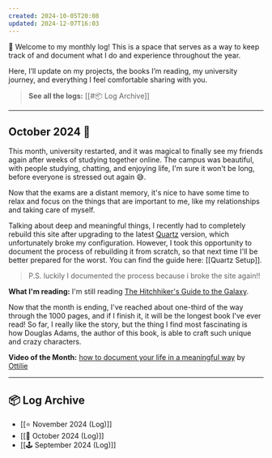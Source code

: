 ```yaml
---
created: 2024-10-05T20:08
updated: 2024-12-07T16:03
---
```

👋 Welcome to my monthly log! This is a space that serves as a way to keep track of and document what I do and experience throughout the year. 

Here, I’ll update on my projects, the books I’m reading, my university journey, and everything I feel comfortable sharing with you.

>**See all the logs:** [[#📦 Log Archive]]

---
## October 2024 🏫

This month, university restarted, and it was magical to finally see my friends again after weeks of studying together online. The campus was beautiful, with people studying, chatting, and enjoying life, I'm sure it won't be long, before everyone is stressed out again 😅.

Now that the exams are a distant memory, it's nice to have some time to relax and focus on the things that are important to me, like my relationships and taking care of myself.

Talking about deep and meaningful things, I recently had to completely rebuild this site after upgrading to the latest [Quartz](https://quartz.jzhao.xyz/) version, which unfortunately broke my configuration. However, I took this opportunity to document the process of rebuilding it from scratch, so that next time I'll be better prepared for the worst. You can find the guide here: [[Quartz Setup]].

>P.S. luckily I documented the process because i broke the site again!!

**What I'm reading:** I'm still reading [The Hitchhiker's Guide to the Galaxy](https://hardcover.app/books/the-ultimate-hitchhikers-guide). 

Now that the month is ending, I've reached about one-third of the way through the 1000 pages, and if I finish it, it will be the longest book I've ever read!
So far, I really like the story, but the thing I find most fascinating is how Douglas Adams, the author of this book, is able to craft such unique and crazy characters.

**Video of the Month:** [how to document your life in a meaningful way](https://www.youtube.com/watch?v=uD-5v7pVruo) by [Ottilie](https://www.youtube.com/@OttiIie)

---
## 📦 Log Archive

- [[⭐ November 2024 (Log)]]
- [[🏫 October 2024 (Log)]]
- [[🕹️ September 2024 (Log)]]

